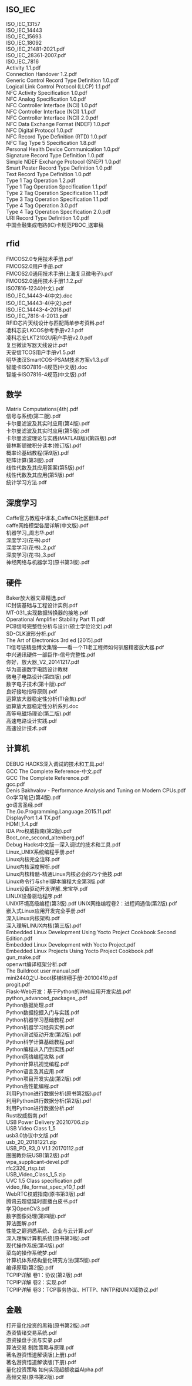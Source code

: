 
## ISO_IEC
ISO_IEC_13157  
ISO_IEC_14443  
ISO_IEC_15693  
ISO_IEC_18092  
ISO_IEC_21481-2021.pdf  
ISO_IEC_28361-2007.pdf  
ISO_IEC_7816  
Activity 1.1.pdf  
Connection Handover 1.2.pdf  
Generic Control Record Type Definition 1.0.pdf  
Logical Link Control Protocol (LLCP) 1.1.pdf  
NFC Activity Specification 1.0.pdf  
NFC Analog Specification 1.0.pdf  
NFC Controller Interface (NCI) 1.0.pdf  
NFC Controller Interface (NCI) 1.1.pdf  
NFC Controller Interface (NCI) 2.0.pdf  
NFC Data Exchange Format (NDEF) 1.0.pdf  
NFC Digital Protocol 1.0.pdf  
NFC Record Type Definition (RTD) 1.0.pdf  
NFC Tag Type 5 Specification 1.8.pdf  
Personal Health Device Communication 1.0.pdf  
Signature Record Type Definition 1.0.pdf  
Simple NDEF Exchange Protocol (SNEP) 1.0.pdf  
Smart Poster Record Type Definition 1.0.pdf  
Text Record Type Definition 1.0.pdf  
Type 1 Tag Operation 1.2.pdf  
Type 1 Tag Operation Specification 1.1.pdf  
Type 2 Tag Operation Specification 1.1.pdf  
Type 3 Tag Operation Specification 1.1.pdf  
Type 4 Tag Operation 3.0.pdf  
Type 4 Tag Operation Specification 2.0.pdf  
URI Record Type Definition 1.0.pdf  
中国金融集成电路(IC)卡规范PBOC_送审稿  

## rfid
FMCOS2.0专用技术手册.pdf  
FMCOS2.0用户手册.pdf  
FMCOS2.0通用技术手册(上海复旦微电子).pdf  
FMCOS2.0通用技术手册1.1.2.pdf  
ISO7816-1234(中文).pdf  
ISO_IEC_14443-4(中文).doc  
ISO_IEC_14443-4(中文).pdf  
ISO_IEC_14443-4-2018.pdf  
ISO_IEC_7816-4-2013.pdf  
RFID芯片天线设计与匹配简单参考资料.pdf  
凌科芯安LKCOS参考手册v2.1.pdf  
凌科芯安LKT2102U用户手册v2.0.pdf  
复旦微读写器天线设计.pdf  
天安信TCOS用户手册v1.5.pdf  
明华澳汉SmartCOS-PSAM技术方案v1.3.pdf  
智能卡ISO7816-4规范(中文版).doc  
智能卡ISO7816-4规范(中文版).pdf  

## 数学
Matrix Computations(4th).pdf  
信号与系统(第二版).pdf  
卡尔曼滤波及其实时应用(第4版).pdf  
卡尔曼滤波及其实时应用(第5版).pdf  
卡尔曼滤波理论与实践(MATLAB版)(第四版).pdf  
普林斯顿微积分读本(修订版).pdf  
概率论基础教程(第9版).pdf  
矩阵计算(第3版).pdf  
线性代数及其应用答案(第5版).pdf  
线性代数及其应用(第5版).pdf  
统计学习方法.pdf  

## 深度学习
Caffe官方教程中译本_CaffeCN社区翻译.pdf  
caffe网络模型各层详解(中文版).pdf  
机器学习_周志华.pdf  
深度学习(花书).pdf  
深度学习(花书)_2.pdf  
深度学习(花书)_3.pdf  
神经网络与机器学习(原书第3版).pdf  

## 硬件
Baker放大器文章精选.pdf  
IC封装基础与工程设计实例.pdf  
MT-031_实现数据转换器的接地.pdf  
Operational Amplifier Stability Part 11.pdf  
PCB信号完整性分析与设计(硕士学位论文).pdf  
SD-CLK波形分析.pdf  
The Art of Electronics 3rd ed [2015].pdf  
TI信号链精品博文集锦——看一个TI老工程师如何驯服精密放大器.pdf  
中兴通讯硬件一部巨作-信号完整性.pdf  
你好，放大器_V2_20141217.pdf  
华为高速数字电路设计教材  
微电子电路设计(第四版).pdf  
数字电子技术(第十版).pdf  
良好接地指导原则.pdf  
运算放大器稳定性分析(TI合集).pdf  
运算放大器稳定性分析系列.doc  
高等电磁场理论(第二版).pdf  
高速电路设计实践.pdf  
高速设计技术.pdf  

## 计算机
DEBUG HACKS深入调试的技术和工具.pdf  
GCC The Complete Reference-中文.pdf  
GCC The Complete Reference.pdf  
gcc.pdf  
Denis Bakhvalov - Performance Analysis and Tuning on Modern CPUs.pdf  
Go学习笔记(第4版).pdf  
go语言圣经.pdf  
The.Go.Programming.Language.2015.11.pdf  
DisplayPort 1.4 TX.pdf  
HDMI_1.4.pdf  
IDA Pro权威指南(第2版).pdf  
Boot_one_second_altenberg.pdf  
Debug Hacks中文版—深入调试的技术和工具.pdf  
Linux_UNIX系统编程手册.pdf  
Linux内核完全注释.pdf  
Linux内核深度解析.pdf  
Linux内核精髓-精通Linux内核必会的75个绝技.pdf  
Linux命令行与shell脚本编程大全第3版.pdf  
Linux设备驱动开发详解_宋宝华.pdf  
LINUX设备驱动程序.pdf  
UNIX环境高级编程(第3版).pdf
UNIX网络编程卷2：进程间通信(第2版).pdf  
嵌入式Linux应用开发完全手册.pdf  
深入Linux内核架构.pdf  
深入理解LINUX内核(第三版).pdf  
Embedded Linux Development Using Yocto Project Cookbook Second Edition.pdf  
Embedded Linux Development with Yocto Project.pdf  
Embedded Linux Projects Using Yocto Project Cookbook.pdf  
gun_make.pdf  
openwrt编译框架分析.pdf  
The Buildroot user manual.pdf  
mini2440之U-boot移植详细手册-20100419.pdf  
progit.pdf  
Flask-Web开发：基于Python的Web应用开发实战.pdf  
python_advanced_packages_.pdf  
Python数据处理.pdf  
Python数据挖掘入门与实践.pdf  
Python机器学习基础教程.pdf  
Python机器学习经典实例.pdf  
Python测试驱动开发(第2版).pdf  
Python科学计算基础教程.pdf  
Python编程从入门到实践.pdf  
Python网络编程攻略.pdf  
Python计算机视觉编程.pdf  
Python语言及其应用.pdf  
Python项目开发实战(第2版).pdf  
Python高性能编程.pdf  
利用Python进行数据分析(原书第2版).pdf  
利用Python进行数据分析(第2版).pdf  
利用Python进行数据分析.pdf  
Rust权威指南.pdf  
USB Power Delivery 20210706.zip  
USB Video Class 1_5  
usb3.0协议中文版.pdf  
usb_20_20181221.zip  
USB_PD_R3_0 V1.1 20170112.pdf  
圈圈教你玩USB(第2版).pdf  
wpa_supplicant-devel.pdf  
rfc2326_rtsp.txt  
USB_Video_Class_1_5.zip  
UVC 1.5 Class specification.pdf  
video_file_format_spec_v10_1.pdf  
WebRTC权威指南(原书第3版).pdf  
腾讯云超低延时直播白皮书.pdf  
学习OpenCV3.pdf  
数字图像处理(第四版).pdf  
算法图解.pdf  
性能之巅洞悉系统、企业与云计算.pdf  
深入理解计算机系统(原书第3版).pdf  
现代操作系统(第4版).pdf  
菜鸟的操作系统梦.pdf  
计算机体系结构量化研究方法(第5版).pdf  
编译原理(第2版).pdf  
TCPIP详解 卷1：协议(第2版).pdf  
TCPIP详解 卷2：实现.pdf  
TCPIP详解 卷3：TCP事务协议、HTTP、NNTP和UNIX域协议.pdf  

## 金融
打开量化投资的黑箱(原书第2版).pdf  
游资情绪交易系统.pdf  
游资操盘手法与实录.pdf  
算法交易 制胜策略与原理.pdf  
著名游资悟道解读版(上册).pdf  
著名游资悟道解读版(下册).pdf  
量化投资策略 如何实现超额收益Alpha.pdf  
高频交易(原书第2版).pdf  
